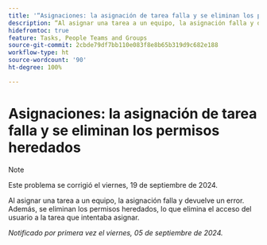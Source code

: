```yaml
---
title: '“Asignaciones: la asignación de tarea falla y se eliminan los permisos heredados”'
description: “Al asignar una tarea a un equipo, la asignación falla y devuelve un error. Además, se eliminan los permisos heredados, lo que elimina el acceso del usuario a la tarea que intentaba asignar”.
hidefromtoc: true
feature: Tasks, People Teams and Groups
source-git-commit: 2cbde79df7bb110e083f8e8b65b319d9c682e188
workflow-type: ht
source-wordcount: '90'
ht-degree: 100%

---
```


# Asignaciones: la asignación de tarea falla y se eliminan los permisos heredados

>[!NOTE]
>
>Este problema se corrigió el viernes, 19 de septiembre de 2024.

Al asignar una tarea a un equipo, la asignación falla y devuelve un error. Además, se eliminan los permisos heredados, lo que elimina el acceso del usuario a la tarea que intentaba asignar.

_Notificado por primera vez el viernes, 05 de septiembre de 2024._
